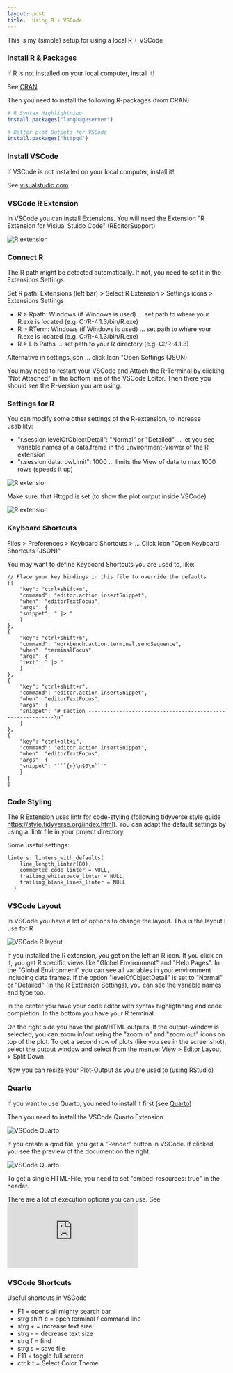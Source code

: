 ```yaml
---
layout: post
title:  Using R + VSCode
---
```


This is my (simple) setup for using a local R + VSCode

### Install R & Packages

If R is not installed on your local computer, install it!

See [CRAN](https://cran.r-project.org)

Then you need to install the following R-packages (from CRAN)

```R
# R Syntax Highlightning
install.packages("languageserver") 

# Better plot Outputs for VSCode
install.packages("httpgd")          
```

### Install VSCode 
  
If VSCode is not installed on your local computer, install it!

See [visualstudio.com](https://code.visualstudio.com/download)

### VSCode R Extension 

In VSCode you can install Extensions. You will need the Extension "R Extension for Visiual Stuido Code" (REditorSupport)

![R extension](../images/vscode-r-extension.png)

### Connect R

The R path might be detected automatically. If not, you need to set it in the Extensions Settings.

Set R path: Extensions (left bar) > Select R Extension > Settings icons > Extensions Settings

* R > Rpath: Windows (if Windows is used) ... set path to where your R.exe is located (e.g. C:/R-4.1.3/bin/R.exe)
* R > RTerm: Windows (if Windows is used) ... set path to where your R.exe is located (e.g. C:/R-4.1.3/bin/R.exe)
* R > Lib Paths  ... set path to your R directory (e.g. C:/R-4.1.3)

Alternative in settings.json ... click Icon "Open Settings (JSON) 

You may need to restart your VSCode and Attach the R-Terminal by clicking "Not Attached" in the bottom line of the VSCode Editor. 
Then there you should see the R-Version you are using.

### Settings for R

You can modify some other settings of the R-extension, to increase usability:

* "r.session.levelOfObjectDetail": "Normal" or "Detailed" ... let you see variable names of a data.frame in the Environment-Viewer of the R extension
* "r.session.data.rowLimit": 1000 ... limits the View of data to max 1000 rows (speeds it up)

![R extension](../images/vscode-r-extension-lod.png)

Make sure, that Httgpd is set (to show the plot output inside VSCode)

![R extension](../images/vscode-r-extension-plot.png)


### Keyboard Shortcuts

Files > Preferences > Keyboard Shortcuts > ... Click Icon "Open Keyboard Shortcuts (JSON)" 

You may want to define Keyboard Shortcuts you are used to, like:

```
// Place your key bindings in this file to override the defaults
[{
    "key": "ctrl+shift+m",
    "command": "editor.action.insertSnippet",
    "when": "editorTextFocus",
    "args": {
    "snippet": " |> "
    }
},
{
    "key": "ctrl+shift+m",
    "command": "workbench.action.terminal.sendSequence",
    "when": "terminalFocus",
    "args": {
    "text": " |> "
    }
},
{
    "key": "ctrl+shift+r",
    "command": "editor.action.insertSnippet",
    "when": "editorTextFocus",
    "args": {
    "snippet": "# section -----------------------------------------------------------\n"
    }
},
{
    "key": "ctrl+alt+i",
    "command": "editor.action.insertSnippet",
    "when": "editorTextFocus",
    "args": {
    "snippet": "```{r}\n$0\n```"
    }
}
]
```

### Code Styling

The R Extension uses lintr for code-styling (following tidyverse style guide https://style.tidyverse.org/index.html). 
You can adapt the default settings by using a .lintr file in your project directory.

Some useful settings:

```
linters: linters_with_defaults(
    line_length_linter(80),
    commented_code_linter = NULL,
    trailing_whitespace_linter = NULL,
    trailing_blank_lines_linter = NULL
  )
```

### VSCode Layout

In VSCode you have a lot of options to change the layout. This is the layout I use for R

![VSCode R layout](../images/vscode-r-layout.png)

If you installed the R extension, you get on the left an R icon. If you click on it, you get R specific views like "Globel Environment" and "Help Pages". In the "Global Environment" you can see all variables in your environment including data frames. If the option "levelOfObjectDetail" is set to "Normal" or "Detailed" (in the R Extension Settings), you can see the variable names and type too.

In the center you have your code editor with syntax highligthning and code completion. In the bottom you have your R terminal.

On the right side you have the plot/HTML outputs. If the output-window is selected, you can zoom in/out using the "zoom in" and "zoom out" icons on top of the plot. To get a second row of plots (like you see in the screenshot), select the output window and select from the menue: View > Editor Layout > Split Down.

Now you can resize your Plot-Output as you are used to (using RStudio)

### Quarto

If you want to use Quarto, you need to install it first (see [Quarto](https://quarto.org/docs/get-started/))

Then you need to install the VSCode Quarto Extension

![VSCode Quarto](../images/vscode-r-extension-quarto.png)

If you create a qmd file, you get a "Render" button in VSCode. If clicked, you see the preview of the document on the right.

![VSCode Quarto](../images/vscode-r-quarto.png)

To get a single HTML-File, you need to set "embed-resources: true" in the header.

There are a lot of execution options you can use. See ![quarto execution options](https://quarto.org/docs/computations/execution-options.html)

### VSCode Shortcuts

Useful shortcuts in VSCode

* F1	= opens all mighty search bar
* strg shift c	= open terminal / command line
* strg +	= increase text size
* strg -	= decrease text size
* strg f	= find
* strg s	= save file
* F11	= toggle full screen
* ctr k t	= Select Color Theme

